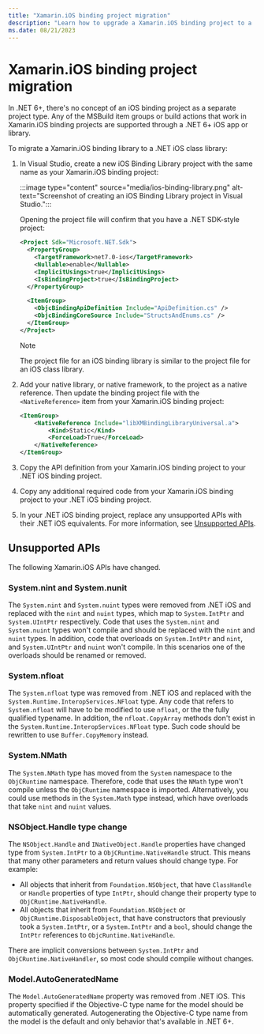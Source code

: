 ```yaml
---
title: "Xamarin.iOS binding project migration"
description: "Learn how to upgrade a Xamarin.iOS binding project to a .NET iOS project."
ms.date: 08/21/2023
---
```


# Xamarin.iOS binding project migration

In .NET 6+, there's no concept of an iOS binding project as a separate project type. Any of the MSBuild item groups or build actions that work in Xamarin.iOS binding projects are supported through a .NET 6+ iOS app or library.

To migrate a Xamarin.iOS binding library to a .NET iOS class library:

1. In Visual Studio, create a new iOS Binding Library project with the same name as your Xamarin.iOS binding project:

    :::image type="content" source="media/ios-binding-library.png" alt-text="Screenshot of creating an iOS Binding Library project in Visual Studio.":::

    Opening the project file will confirm that you have a .NET SDK-style project:

    ```xml
    <Project Sdk="Microsoft.NET.Sdk">
      <PropertyGroup>
        <TargetFramework>net7.0-ios</TargetFramework>
        <Nullable>enable</Nullable>
        <ImplicitUsings>true</ImplicitUsings>
        <IsBindingProject>true</IsBindingProject>
      </PropertyGroup>

      <ItemGroup>
        <ObjcBindingApiDefinition Include="ApiDefinition.cs" />
        <ObjcBindingCoreSource Include="StructsAndEnums.cs" />
      </ItemGroup>
    </Project>
    ```

    > [!NOTE]
    > The project file for an iOS binding library is similar to the project file for an iOS class library.

1. Add your native library, or native framework, to the project as a native reference. Then update the binding project file with the `<NativeReference>` item from your Xamarin.iOS binding project:

    ```xml
    <ItemGroup>
        <NativeReference Include="libXMBindingLibraryUniversal.a">
            <Kind>Static</Kind>
            <ForceLoad>True</ForceLoad>
        </NativeReference>
    </ItemGroup>
    ```

1. Copy the API definition from your Xamarin.iOS binding project to your .NET iOS binding project.
1. Copy any additional required code from your Xamarin.iOS binding project to your .NET iOS binding project.
1. In your .NET iOS binding project, replace any unsupported APIs with their .NET iOS equivalents. For more information, see [Unsupported APIs](#unsupported-apis).

## Unsupported APIs

The following Xamarin.iOS APIs have changed.

### System.nint and System.nunit

The `System.nint` and `System.nuint` types were removed from .NET iOS and replaced with the `nint` and `nuint` types, which map to `System.IntPtr` and `System.UIntPtr` respectively. Code that uses the `System.nint` and `System.nuint` types won't compile and should be replaced with the `nint` and `nuint` types. In addition, code that overloads on `System.IntPtr` and `nint`, and `System.UIntPtr` and `nuint` won't compile. In this scenarios one of the overloads should be renamed or removed.

### System.nfloat

The `System.nfloat` type was removed from .NET iOS and replaced with the `System.Runtime.InteropServices.NFloat` type. Any code that refers to `System.nfloat` will have to be modified to use `nfloat`, or the the fully qualified typename. In addition, the `nfloat.CopyArray` methods don't exist in the `System.Runtime.InteropServices.NFloat` type. Such code should be rewritten to use `Buffer.CopyMemory` instead.

### System.NMath

The `System.NMath` type has moved from the `System` namespace to the `ObjCRuntime` namespace. Therefore, code that uses the `NMath` type won't compile unless the `ObjCRuntime` namespace is imported. Alternatively, you could use methods in the `System.Math` type instead, which have overloads that take `nint` and `nuint` values.

### NSObject.Handle type change

The `NSObject.Handle` and `INativeObject.Handle` properties have changed type from `System.IntPtr` to a `ObjCRuntime.NativeHandle` struct. This means that many other parameters and return values should change type. For example:

- All objects that inherit from `Foundation.NSObject`, that have `ClassHandle` or `Handle` properties of type `IntPtr`, should change their property type to `ObjCRuntime.NativeHandle`.
- All objects that inherit from `Foundation.NSObject` or `ObjCRuntime.DisposableObject`, that have constructors that previously took a `System.IntPtr`, or a `System.IntPtr` and a `bool`, should change the `IntPtr` references to `ObjcRuntime.NativeHandle`.

There are implicit conversions between `System.IntPtr` and `ObjCRuntime.NativeHandler`, so most code should compile without changes.

### Model.AutoGeneratedName

The `Model.AutoGeneratedName` property was removed from .NET iOS. This property specified if the Objective-C type name for the model should be automatically generated. Autogenerating the Objective-C type name from the model is the default and only behavior that's available in .NET 6+.
